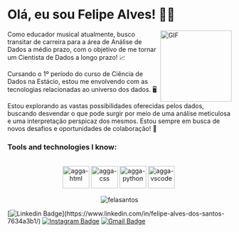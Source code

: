  # Olá, eu sou Felipe Alves! 🖖🏽
<img align="right" alt="GIF" height="160px" src="https://github.com/felasantos/felasantos/blob/main/pictures%20readme/teste-unscreen.gif" alt="Descrição da Imagem">

<p>Como educador musical atualmente, busco transitar de carreira para a área de Análise de Dados a médio prazo, com o objetivo de me tornar um Cientista de Dados a longo prazo! 📈</p> 
<P>Cursando o 1º período do curso de Ciência de Dados na Estácio, estou me envolvendo com as tecnologias relacionadas ao universo dos dados. 🖥️</P>
<P>Estou explorando as vastas possibilidades oferecidas pelos dados, buscando desvendar o que pode surgir por meio de uma análise meticulosa e uma interpretação perspicaz dos mesmos. Estou sempre em busca de novos desafios e oportunidades de colaboração! 🚀 </P>
  
### Tools and technologies I know:

<br>
<div style="display: inline_block" align="center">
<img alt="agga-html" height="50" width="60" src="https://cdn.jsdelivr.net/gh/devicons/devicon@latest/icons/html5/html5-original-wordmark.svg" /> 
<img alt="agga-css" height="50" width="60" src="https://cdn.jsdelivr.net/gh/devicons/devicon@latest/icons/css3/css3-original-wordmark.svg" /> 
<img alt="agga-python" height="50" width="60" src="https://cdn.jsdelivr.net/gh/devicons/devicon@latest/icons/python/python-original-wordmark.svg" />
<img alt="agga-vscode" height="50" width="60" src="https://cdn.jsdelivr.net/gh/devicons/devicon@latest/icons/vscode/vscode-original-wordmark.svg" />
‎ 

</div>

<p align="center"> <img src="https://github-readme-stats.vercel.app/api?username=felasantos&show_icons=true&theme=gotham" alt="felasantos" />

[![Linkedin Badge](https://img.shields.io/badge/-felasantos-blue?style=flat&logo=Linkedin&logoColor=white&link=[https://www.linkedin.com/in//](https://www.linkedin.com/in/felipe-alves-dos-santos-7634a3b1/))](https://www.linkedin.com/in/felipe-alves-dos-santos-7634a3b1/)
[![Instagram Badge](https://img.shields.io/badge/-felasantos-purple?style=flat&logo=instagram&logoColor=white&link=https://instagram.com/felalves91/)](https://instagram.com/felalves91)
[![Gmail Badge](https://img.shields.io/badge/-felasantos-c14438?style=flat&logo=Gmail&logoColor=white&link=mailto:fel.alvessgmail.com)](mailto:fel.alvess@gmail.com)
